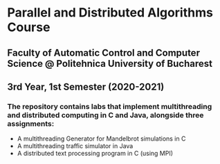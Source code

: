 # Parallel and Distributed Algorithms Course
## Faculty of Automatic Control and Computer Science @ Politehnica University of Bucharest
## 3rd Year, 1st Semester (2020-2021)
### The repository contains labs that implement multithreading and distributed computing in C and Java, alongside three assignments:
* A multithreading Generator for Mandelbrot simulations in C
* A multithreading traffic simulator in Java
* A distributed text processing program in C (using MPI)
